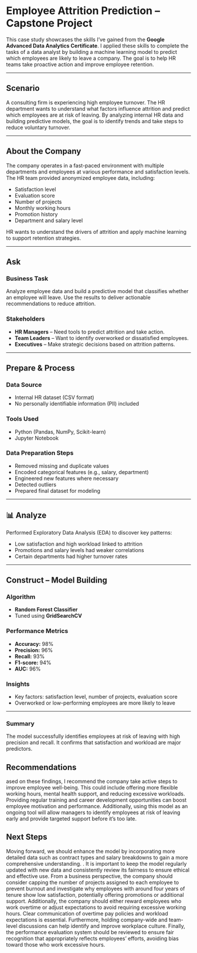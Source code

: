 #  Employee Attrition Prediction – Capstone Project

This case study showcases the skills I’ve gained from the **Google Advanced Data Analytics Certificate**. I applied these skills to complete the tasks of a data analyst by building a machine learning model to predict which employees are likely to leave a company. The goal is to help HR teams take proactive action and improve employee retention.

---

##  Scenario

A consulting firm is experiencing high employee turnover. The HR department wants to understand what factors influence attrition and predict which employees are at risk of leaving. By analyzing internal HR data and building predictive models, the goal is to identify trends and take steps to reduce voluntary turnover.

---

##  About the Company

The company operates in a fast-paced environment with multiple departments and employees at various performance and satisfaction levels. The HR team provided anonymized employee data, including:

- Satisfaction level  
- Evaluation score  
- Number of projects  
- Monthly working hours  
- Promotion history  
- Department and salary level  

HR wants to understand the drivers of attrition and apply machine learning to support retention strategies.

---

##  Ask

### Business Task
Analyze employee data and build a predictive model that classifies whether an employee will leave. Use the results to deliver actionable recommendations to reduce attrition.

### Stakeholders
- **HR Managers** – Need tools to predict attrition and take action.
- **Team Leaders** – Want to identify overworked or dissatisfied employees.
- **Executives** – Make strategic decisions based on attrition patterns.

---

##  Prepare & Process

### Data Source
- Internal HR dataset (CSV format)
- No personally identifiable information (PII) included

### Tools Used
- Python (Pandas, NumPy, Scikit-learn)
- Jupyter Notebook

### Data Preparation Steps
- Removed missing and duplicate values  
- Encoded categorical features (e.g., salary, department)  
- Engineered new features where necessary  
- Detected outliers
- Prepared final dataset for modeling

---

## 📊 Analyze

Performed Exploratory Data Analysis (EDA) to discover key patterns:
- Low satisfaction and high workload linked to attrition
- Promotions and salary levels had weaker correlations
- Certain departments had higher turnover rates

---

##  Construct – Model Building

### Algorithm
- **Random Forest Classifier**  
- Tuned using **GridSearchCV**

### Performance Metrics
- **Accuracy:** 98%  
- **Precision:** 96%  
- **Recall:** 93%  
- **F1-score:** 94%  
- **AUC:** 96%

### Insights
- Key factors: satisfaction level, number of projects, evaluation score
- Overworked or low-performing employees are more likely to leave

---

### Summary
The model successfully identifies employees at risk of leaving with high precision and recall. It confirms that satisfaction and workload are major predictors.

## Recommendations
ased on these findings, I recommend the company take active steps to improve employee well-being. This could include offering more flexible working hours, mental health support, and reducing excessive workloads. Providing regular training and career development opportunities can boost employee motivation and performance. Additionally, using this model as an ongoing tool will allow managers to identify employees at risk of leaving early and provide targeted support before it’s too late.

## Next Steps 

Moving forward, we should enhance the model by incorporating more detailed data such as contract types and salary breakdowns to gain a more comprehensive understanding. . It is important to keep the model regularly updated with new data and consistently review its fairness to ensure ethical and effective use. From a business perspective, the company should consider capping the number of projects assigned to each employee to prevent burnout and investigate why employees with around four years of tenure show low satisfaction, potentially offering promotions or additional support. Additionally, the company should either reward employees who work overtime or adjust expectations to avoid requiring excessive working hours. Clear communication of overtime pay policies and workload expectations is essential. Furthermore, holding company-wide and team-level discussions can help identify and improve workplace culture. Finally, the performance evaluation system should be reviewed to ensure fair recognition that appropriately reflects employees’ efforts, avoiding bias toward those who work excessive hours.
